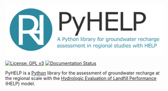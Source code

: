 ![PyHELP](./images/pyhelp_banner.png)

[![License: GPL v3](https://img.shields.io/badge/License-GPL%20v3-blue.svg)](./LICENSE)
[![Documentation Status](https://readthedocs.org/projects/pyhelp/badge/?version=latest)](http://pyhelp.readthedocs.io)

PyHELP is a [Python](https://www.python.org/) library for the assessment of groundwater recharge at the regional scale with the [Hydrologic Evaluation of Landfill Performance](https://www.epa.gov/land-research/hydrologic-evaluation-landfill-performance-help-model) (HELP) model.
